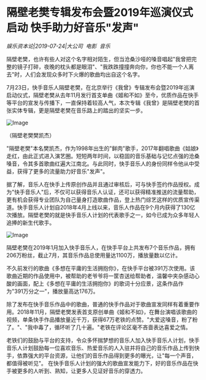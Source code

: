 # 隔壁老樊专辑发布会暨2019年巡演仪式启动 快手助力好音乐"发声"

*娱乐资本论|2019-07-24|大公司 
                                                电影 
                                                音乐*

隔壁老樊，也许有些人对这个名字相对陌生，但当沧桑沙哑的嗓音唱起"我曾把完整的镜子打碎，夜晚的枕头都是眼泪"、"我跌跌撞撞奔向你，你也不能一个人离去"时，人们会发现众多时下火爆的歌曲均出自这个名字。

7月23日，快手音乐人隔壁老樊，在北京举行《我曾》专辑发布会暨2019年巡演启动仪式，隔壁老樊从去年11月发行首支单曲《姬和不如》至今，优质作品在快手等平台的宣发与传播下，一直保持着较高人气，本次专辑《我曾》是隔壁老樊的首张实体专辑，更是隔壁老樊在音乐路上的踏出的坚实一步。

![Image](https://p3.pstatp.com/large/pgc-image/24c28ae9afce4862ad0e6d1e5621a874)

（隔壁老樊樊凯杰）

"隔壁老樊"本名樊凯杰，作为1998年出生的"鲜肉"歌手，2017年翻唱歌曲《姑娘》走红，由此正式进入演艺圈。短短两年时间，以稳固的音乐基础与记忆点强的沧桑嗓音，令其多首歌曲红遍大江南北。与此同时，快手音乐人的身份同样令他从中受益，获得了更多的流量助力好音乐"发声"。

据了解，音乐人在快手上传原创作品并且通过审核后，可与快手签约作品授权。成为"快手音乐人"后，不仅可以获得音乐人认证，还可以获得精准推送的流量帮助，更有机会获得专业团队为自己量身打造歌曲作品，登上热门综艺这样的优质宣传渠道。快手音乐人计划自2018年4月上线以来，音乐人作品在9个月内获得了130亿次播放。隔壁老樊的就是快手音乐人计划的代表歌手之一，如今已成为众多年轻人追捧的新生代歌手。

![Image](https://p3.pstatp.com/large/pgc-image/052a7f5d99b9412b9b8d674c1d79fb4b)

隔壁老樊在2019年1月加入快手音乐人，在快手平台上共发布7个音乐作品，拥有206万粉丝，截止7月，其音乐作品总使用量达1100万，播放量数以亿计。

不久前发行的歌曲《多想在平庸的生活拥抱你》，在快手平台被391万次使用。该歌曲近期的作品使用中，被帮助的老爷爷将一筐杏送给帮助者，温馨中夹杂感动心酸的画面，配上《多想在平庸的生活拥抱你》的歌词十分应景，这条作品作为"391万分之一"，播放量高达176万。

除了发布在快手音乐作品中的歌曲，普通的快手作品对于歌曲宣发同样有着重要作用。2018年11月，隔壁老樊发表首支原创单曲《姬和不如》，在舞台演唱该歌曲的视频，单条快手作品播放量近千万，获得67万老铁的点赞。"大爱这嗓音，粉了粉了。"、"我中毒了，循环听了几十遍。"老铁在评论区毫不吝啬表达喜爱之情。

老铁们的鼓励与平台的支持，令众多怀揣梦想的音乐人加入快手音乐人计划，快手音乐人计划鼓励每一位喜欢音乐、热爱音乐的人入驻并将自己的音乐作品上传到快手，依靠强大的平台资源，让他们的音乐作品得到更多的曝光，让"每一个声音，都值得被听见"。 在快手音乐人计划的强大的歌曲宣发能力下，好的音乐作品在快手被更多的人听到、熟知，让更多人见证好音乐的穿透力。

